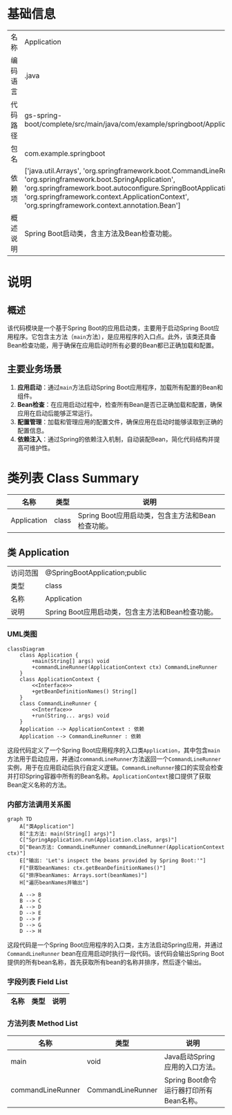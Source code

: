 # 基础信息

|      |      |
|------|------|
| 名称 | Application |
| 编码语言 | .java |
| 代码路径 | gs-spring-boot/complete/src/main/java/com/example/springboot/Application.java |
| 包名 | com.example.springboot |
| 依赖项 | ['java.util.Arrays', 'org.springframework.boot.CommandLineRunner', 'org.springframework.boot.SpringApplication', 'org.springframework.boot.autoconfigure.SpringBootApplication', 'org.springframework.context.ApplicationContext', 'org.springframework.context.annotation.Bean'] |
| 概述说明 | Spring Boot启动类，含主方法及Bean检查功能。 |

# 说明

## 概述

该代码模块是一个基于Spring Boot的应用启动类，主要用于启动Spring Boot应用程序。它包含主方法（`main`方法），是应用程序的入口点。此外，该类还具备Bean检查功能，用于确保在应用启动时所有必要的Bean都已正确加载和配置。

## 主要业务场景

1. **应用启动**：通过`main`方法启动Spring Boot应用程序，加载所有配置的Bean和组件。
2. **Bean检查**：在应用启动过程中，检查所有Bean是否已正确加载和配置，确保应用在启动后能够正常运行。
3. **配置管理**：加载和管理应用的配置文件，确保应用在启动时能够读取到正确的配置信息。
4. **依赖注入**：通过Spring的依赖注入机制，自动装配Bean，简化代码结构并提高可维护性。

# 类列表 Class Summary

| 名称   | 类型  | 说明 |
|-------|------|-------------|
| Application | class | Spring Boot应用启动类，包含主方法和Bean检查功能。 |



## 类 Application

|      |      |
|------|------|
| 访问范围 | @SpringBootApplication;public |
| 类型 | class |
| 名称 | Application |
| 说明 | Spring Boot应用启动类，包含主方法和Bean检查功能。 |


### UML类图

```mermaid
classDiagram
    class Application {
        +main(String[] args) void
        +commandLineRunner(ApplicationContext ctx) CommandLineRunner
    }
    class ApplicationContext {
        <<Interface>>
        +getBeanDefinitionNames() String[]
    }
    class CommandLineRunner {
        <<Interface>>
        +run(String... args) void
    }
    Application --> ApplicationContext : 依赖
    Application --> CommandLineRunner : 依赖
```

这段代码定义了一个Spring Boot应用程序的入口类`Application`，其中包含`main`方法用于启动应用，并通过`commandLineRunner`方法返回一个`CommandLineRunner`实例，用于在应用启动后执行自定义逻辑。`CommandLineRunner`接口的实现会检查并打印Spring容器中所有的Bean名称。`ApplicationContext`接口提供了获取Bean定义名称的方法。


### 内部方法调用关系图

```mermaid
graph TD
    A["类Application"]
    B["主方法: main(String[] args)"]
    C["SpringApplication.run(Application.class, args)"]
    D["Bean方法: CommandLineRunner commandLineRunner(ApplicationContext ctx)"]
    E["输出: 'Let's inspect the beans provided by Spring Boot:'"]
    F["获取beanNames: ctx.getBeanDefinitionNames()"]
    G["排序beanNames: Arrays.sort(beanNames)"]
    H["遍历beanNames并输出"]

    A --> B
    B --> C
    A --> D
    D --> E
    D --> F
    D --> G
    D --> H
```

这段代码是一个Spring Boot应用程序的入口类，主方法启动Spring应用，并通过`CommandLineRunner` bean在应用启动时执行一段代码。该代码会输出Spring Boot提供的所有bean名称，首先获取所有bean的名称并排序，然后逐个输出。

### 字段列表 Field List

| 名称  | 类型  | 说明 |
|-------|-------|------|

### 方法列表 Method List

| 名称  | 类型  | 说明 |
|-------|-------|------|
| main | void | Java启动Spring应用的入口方法。 |
| commandLineRunner | CommandLineRunner | Spring Boot命令运行器打印所有Bean名称。 |




